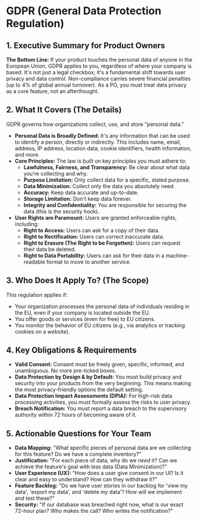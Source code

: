 # GDPR (General Data Protection Regulation)

## 1. Executive Summary for Product Owners

**The Bottom Line:** If your product touches the personal data of anyone in the European Union, GDPR applies to you, regardless of where your company is based. It's not just a legal checkbox; it's a fundamental shift towards user privacy and data control. Non-compliance carries severe financial penalties (up to 4% of global annual turnover). As a PO, you must treat data privacy as a core feature, not an afterthought.

## 2. What It Covers (The Details)

GDPR governs how organizations collect, use, and store "personal data."

*   **Personal Data is Broadly Defined:** It's any information that can be used to identify a person, directly or indirectly. This includes name, email, address, IP address, location data, cookie identifiers, health information, and more.
*   **Core Principles:** The law is built on key principles you must adhere to:
    *   **Lawfulness, Fairness, and Transparency:** Be clear about what data you're collecting and why.
    *   **Purpose Limitation:** Only collect data for a specific, stated purpose.
    *   **Data Minimization:** Collect only the data you absolutely need.
    *   **Accuracy:** Keep data accurate and up-to-date.
    *   **Storage Limitation:** Don't keep data forever.
    *   **Integrity and Confidentiality:** You are responsible for securing the data (this is the security hook).
*   **User Rights are Paramount:** Users are granted enforceable rights, including:
    *   **Right to Access:** Users can ask for a copy of their data.
    *   **Right to Rectification:** Users can correct inaccurate data.
    *   **Right to Erasure (The Right to be Forgotten):** Users can request their data be deleted.
    *   **Right to Data Portability:** Users can ask for their data in a machine-readable format to move to another service.

## 3. Who Does It Apply To? (The Scope)

This regulation applies if:
*   Your organization processes the personal data of individuals residing in the EU, even if your company is located outside the EU.
*   You offer goods or services (even for free) to EU citizens.
*   You monitor the behavior of EU citizens (e.g., via analytics or tracking cookies on a website).

## 4. Key Obligations & Requirements

*   **Valid Consent:** Consent must be freely given, specific, informed, and unambiguous. No more pre-ticked boxes.
*   **Data Protection by Design & by Default:** You must build privacy and security into your products from the very beginning. This means making the most privacy-friendly options the default setting.
*   **Data Protection Impact Assessments (DPIA):** For high-risk data processing activities, you must formally assess the risks to user privacy.
*   **Breach Notification:** You must report a data breach to the supervisory authority within 72 hours of becoming aware of it.

## 5. Actionable Questions for Your Team

*   **Data Mapping:** "What specific pieces of personal data are we collecting for this feature? Do we have a complete inventory?"
*   **Justification:** "For each piece of data, why do we *need* it? Can we achieve the feature's goal with less data (Data Minimization)?"
*   **User Experience (UX):** "How does a user give consent in our UI? Is it clear and easy to understand? How can they withdraw it?"
*   **Feature Backlog:** "Do we have user stories in our backlog for 'view my data', 'export my data', and 'delete my data'? How will we implement and test these?"
*   **Security:** "If our database was breached right now, what is our exact 72-hour plan? Who makes the call? Who writes the notification?"